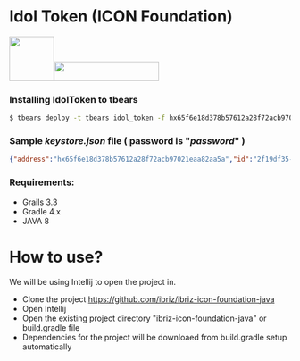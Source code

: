 # Idol Token (ICON Foundation)

<img src="https://ibriz.ai/wp-content/themes/ibriz-blog/assets/images/ibriz.svg" width="80" height="80"><img src="https://icondev.io/img/logo.png" width="188" height="35">
### Installing **IdolToken** to tbears 
``````sh
$ tbears deploy -t tbears idol_token -f hx65f6e18d378b57612a28f72acb97021eaa82aa5a -k keystore.json -c tbears_cli_config.json
``````
### Sample _keystore.json_ file  ( password is "_password_" )
``````json
{"address":"hx65f6e18d378b57612a28f72acb97021eaa82aa5a","id":"2f19df35-9a11-4b24-a83d-11c8d5e903db","coinType":"icx","version":3,"crypto":{"cipher":"aes-128-ctr","ciphertext":"469900238420d66b02dbbc1d6e978ef0e1f46321e8767cbc9f59bd93499166d4","cipherparams":{"iv":"432a04c7317d83e663e67f605befb326"},"kdf":"scrypt","kdfparams":{"dklen":32,"n":4096,"p":6,"r":8,"salt":"66fad93a131f21c18c8c8bf08ca56641d984eaa20855bcfeac78dcb5264ce3fb"},"mac":"036ab5c07ec0060bf558010108c78c5427e4223047fd2cca3ae523c8e4d9e25e"}}
``````

### Requirements:
- Grails 3.3
- Gradle 4.x
- JAVA 8

# How to use?
We will be using Intellij to open the project in. 
- Clone the project https://github.com/ibriz/ibriz-icon-foundation-java
- Open Intellij
- Open the existing project directory "ibriz-icon-foundation-java" or build.gradle file
- Dependencies for the project will be downloaed from build.gradle setup automatically
